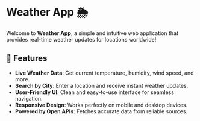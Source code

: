 # Weather App 🌦️

Welcome to **Weather App**, a simple and intuitive web application that provides real-time weather updates for locations worldwide! 

## 🌟 Features
- **Live Weather Data**: Get current temperature, humidity, wind speed, and more.
- **Search by City**: Enter a location and receive instant weather updates.
- **User-Friendly UI**: Clean and easy-to-use interface for seamless navigation.
- **Responsive Design**: Works perfectly on mobile and desktop devices.
- **Powered by Open APIs**: Fetches accurate data from reliable sources.

